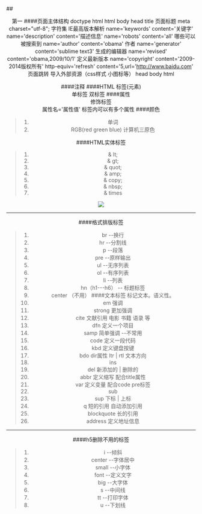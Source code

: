 ##<center>第一
####页面主体结构
	doctype html
	html
		body
			head
				title  页面标题
				meta charset="utf-8";   字符集
				<meta http-equiv="X-UA-Compatible" content="IE=Edge" /> IE最高版本解析
				name='keywords' content='关键字'
				name='description' content='描述信息'
				name='robots' content='all' 哪些可以被搜索到
				name='author' content='obama'  作者
				name='generator' content='sublime text3' 生成的编辑器
				name='revised' content='obama,2009/10/1'  定义最新版本
				name='copyright' content='2009-2014版权所有'
				http-equiv='refresh' content='5,url='http://www.baidu.com'  页面跳转
				<link rel="icon" href="1.ico"/> 导入外部资源（css样式  小图标等）
			head
		body
	html


####注释
	<!--code-->
####HTML 标签(元素)   
	单标签 
	双标签
####属性  
	修饰标签  
	属性名='属性值'
	标签内可以有多个属性 
####颜色  	
>1. 单词 
>2. RGB(red  green  blue)   计算机三原色

####HTML实体标签
>1. & lt;    
>1. & gt;     
>1. & quot; 	 
>1. & amp;	  
>1. & copy;      
>1. & nbsp;      
>1. & times  

<img src="./images/1.png">

---
####格式排版标签
>1. br	 	--换行
>1. hr  	--分割线
>1. p      --段落
>1. pre   	--原样输出
>1. ul  	--无序列表
>1. ol  	--有序列表
>1. li  	--列表
>1. hn（h1---h6）  -- 标题标签 
>1. center  （不用）
####文本标签
	标记文本。语义性。
>1. em  强调 
>1. strong 更加强调
>1. cite	文献引用 电影 书籍 语录 等
>1. dfn   定义一个项目
>1. samp 简单强调   --不常用
>1. code 定义一段代码
>1. kbd	定义键盘按键
>1. bdo	dir属性   ltr  |  rtl  文本方向
>1. ins  
>1. del  新添加的  |  删除的
>1. abbr 定义缩写  配合title属性
>1. var  定义变量 配合code  pre标签
>1. sub
>1. sup  下标  |  上标
>1. q 短的引用  自动添加引用
>1. blockquote 长的引用
>1. address  定义地址信息	

---
####h5删除不用的标签
>1. i  --倾斜
>1. center	--字体居中  
>1. small --小字体 
>1. font --定义文字 
>1. big	--大字体  
>1. s  --中间线 
>1. tt --打印字体 
>1. u --下划线 